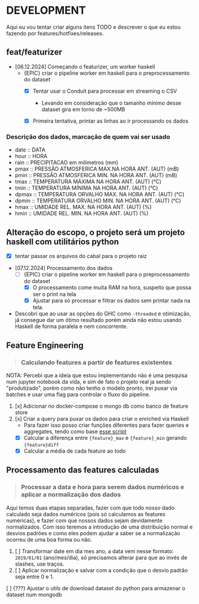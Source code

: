 # DEVELOPMENT

Aqui eu vou tentar criar alguns itens TODO e descrever o que eu estou fazendo por features/hotfixes/releases.

## feat/featurizer

* [06.12.2024] Começando o featurizer, um worker haskell
    - {EPIC} criar o pipeline worker em haskell para o preprocessamento do dataset
        - [x] Tentar usar o Conduit para processar em streaming o CSV
            - Levando em consideração que o tamanho mínimo desse dataset gira em torno de ~500MB
        - [x] Primeira tentativa, printar as linhas ao ir processando os dados


### Descrição dos dados, marcação de quem vai ser usado

- date :: DATA
- hour :: HORA
- rain :: PRECIPITACAO em milímetros (mm)
- pmax :: PRESSÃO ATMOSFERICA MAX.NA HORA ANT. (AUT) (mB)
- pmin :: PRESSÃO ATMOSFERICA MIN. NA HORA ANT. (AUT) (mB)
- tmax :: TEMPERATURA MÁXIMA NA HORA ANT. (AUT) (°C)
- tmin :: TEMPERATURA MÍNIMA NA HORA ANT. (AUT) (°C)
- dpmax :: TEMPERATURA ORVALHO MAX. NA HORA ANT. (AUT) (°C)
- dpmin :: TEMPERATURA ORVALHO MIN. NA HORA ANT. (AUT) (°C)
- hmax :: UMIDADE REL. MAX. NA HORA ANT. (AUT) (%)
- hmin :: UMIDADE REL. MIN. NA HORA ANT. (AUT) (%)


## Alteração do escopo, o projeto será um projeto haskell com utilitários python
- [x] tentar passar os arquivos do cabal para o projeto raiz


* [07.12.2024] Processamento dos dados
    - [ ] {EPIC} criar o pipeline worker em haskell para o preprocessamento do dataset
        - [x] O processamento come muita RAM na hora, suspeito que possa ser o print na tela
        - [x] Ajustar para só processar e filtrar os dados sem printar nada na tela.

* Descobri que ao usar as opções do GHC como `-threaded` e otimização, já consegue dar um ótimo resultado porém ainda não estou usando Haskell de forma paralela e nem concorrente.

## Feature Engineering
>### Calculando features a partir de features existentes

NOTA: Percebi que a ideia que estou implementando não é uma pesquisa num jupyter notebook da vida, e sim de fato o projeto real ja sendo "produtizado", porém como não tenho o modelo pronto, irei puxar via batches e usar uma flag para controlar o fluxo do pipeline.

1. [x] Adicionar no docker-compose o mongo db como banco de feature store
2. [x] Criar a query para puxar os dados para criar o enriched via Haskell
    - Para fazer isso posso criar funções diferentes para fazer queries e aggregates, tendo como base [esse script](scripts/mongo_enrich.js)
    - [x] Calcular a diferença entre `{feature}_max` e `{feature}_min` gerando `{feature}diff`
    - [x] Calcular a média de cada feature ao todo

## Processamento das features calculadas
>### Processar a data e hora para serem dados numéricos e aplicar a normalização dos dados

Aqui temos duas etapas separadas, fazer com que todo nosso dado calculado seja dados numéricos (pois só calculamos as features numéricas), e fazer com que nossos dados sejam devidamente normalizados. Com isso teremos a introdução de uma distribuição normal e desvios padrões e como eles podem ajudar a saber se a normalização ocorreu de uma boa forma ou não.

1. [ ] Transformar date em dia mes ano, a data vem nesse formato: `2019/01/01` (ano/mes/dia), só precisamos alterar para que ao invés de slashes, use traços.
2. [ ] Aplicar normalização e salvar com a condição que o desvio padrão seja entre 0 e 1.


[  ] {???} Ajustar o utils de download dataset do python para armazenar o dataset num mongodb
